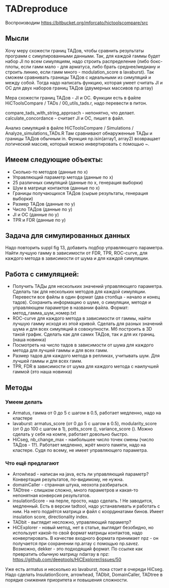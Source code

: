 # TADreproduce
Воспроизводим https://bitbucket.org/mforcato/hictoolscompare/src

## Мысли
Хочу меру схожести границ ТАДов, чтобы сравнить результаты программ с симулированными данными. Так, для каждой гаммы будет набор JI по всем симуляциям, надо строить распределение (либо бокс-плоты, если гамм мало - для арматуса, либо брать среднее/медиану и строить линию, если гамм много - modulation_score в lavaburst). Так сможем сравнивать границы ТАДов с идеальными из симуляций и между собой. Тогда надо написать функцию, которая умеет считать JI и OC для двух наборов границ ТАДов (двумерных массивов np.array)

Мера схожести границ ТАДов - JI и OC. Функции есть в файле HiCToolsCompare / TADs / 00_utils_tads.r, надо перевести в питон.

compare_tads_with_string_approach - непонятно, что делает.
calculate_concordance - считает JI и OC, пишет в файл.

Анализ симуляций в файле HiCToolsCompare / Simulations / Analyze_simulations_TADs.R Там сравнивают обнаруженные ТАДы и границы ТАДов обычным in. Функция np.isin(array1, array2) возвращает логический массив, который можно инвертировать с помощью ~.

## Имеем следующие объекты:
- Сколько-то методов (данные по x)
- Управляющий параметр метода (данные по x)
- 25 различных симуляций (данные по x, генерация выборки)
- Шум в матрице контактов (данные по x)
- Границы получающихся ТАДов (сырые результаты, генерация выборки)
- Размер ТАДов (данные по y)
- Число ТАДов (данные по y)
- JI и OC (данные по y)
- TPR и FDR (данные по y)

## Задача для симулированных данных
Надо повторить suppl fig 13, добавить подбор управляющего параметра. Найти лучшую гамму в зависимости от FDR, TPR, ROC-curve, для каждого метода в зависимости от шума и для каждой симуляции.

## Работа с симуляцией:
- Получить ТАДы для нескольких значений управляющего параметра. Сделать так для нескольких методов для каждой симуляции. Перевести все файлы в один формат (два столбца - начало и конец тадов). Сохранить информацию о шуме, о симуляции, методе и управляющем параметре в названии файла. Формат: метод_гамма_шум_номер.txt
- ROC-curve для каждого метода в зависимости от гаммы, найти лучшую гамму исходя из этой кривой. Сделать для разных значений шума и для всех симуляций в совокупности. Мб построить в 3D такой график. Сделать как для самих ТАДов, так и для их границ. (наша новинка)
- Посмотреть на число тадов в зависимости от шума для каждого метода для лучшей гаммы и для всех гамм.
- Размер тадов для каждого метода в репликах, учитывать шум. Для лучшей гаммы и для всех гамм.
- TPR, FDR в зависимости от шума для каждого метода c наилучшей гаммой (это наша новинка)

## Методы
### Умеем делать
- Armatus, гамма от 0 до 5 с шагом в 0.5, работает медленно, надо на кластере
- lavaburst: armatus_score (от 0 до 5 с шагом в 0.5), modularity_score (от 0 до 100 с шагом в 1), potts_score (), variance_score (). Можно сделать у себя на компе, работает довольно быстро.
- HiCseg, nb_change_max - наибольшее число точек смены (число ТАДов - 1?). Работает медленно, жрёт много памяти, надо на кластере. Судя по всему, не имеет управляющего параметра.

### Что ещё предлагают
- Arrowhead - написан на java, есть ли управляющий параметр? Конвертация результатов, по-видимому, не нужна.
- domainCaller - странная штука, неохота разбираться.
- TADtree - слишком сложно, много параметров и какая-то непонятная конверсия результатов.
- insulationScore - на перле, просто, надо сделать. ! Не заводится, медленный. Есть в версии tadtool, надо устанавливать и работать с ним. На него подаётся матрица и файл с координатами бинов. Имеет insulation score, directionality index.
- TADbit - выглядит несложно, управляющий параметр?
- HiCExplorer - новый метод, нет в статье, выглядит безобидно, но использует какой-то свой формат матрицы контактов, надо конвертировать. В качестве входного формата принимает npz - он получается при сохранении np.array с помощью np.savez. Возможно, dekker - это подходящий формат. По ссылке как превратить обычную матрицу ndarray в npz: https://github.com/deeptools/HiCExplorer/issues/50

Уже есть armatus и несколько из lavaburst, пока стоит в очереди HiCseg. Надо сделать InsulationScore, arrowhead, TADbit, DomainCaller, TADtree в порядке снижения приоритета и повышения сложности.

